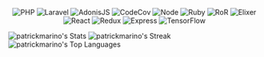 <div align="center">

![PHP](https://img.shields.io/badge/php-%23777BB4.svg?style=for-the-badge&logo=php&logoColor=white)
![Laravel](https://img.shields.io/badge/laravel-%23FF2D20.svg?style=for-the-badge&logo=laravel&logoColor=white)
![AdonisJS](https://img.shields.io/badge/adonisjs-%23220052.svg?style=for-the-badge&logo=adonisjs&logoColor=white)
![CodeCov](https://img.shields.io/badge/codecov-%23ff0077.svg?style=for-the-badge&logo=codecov&logoColor=white)
![Node](https://img.shields.io/badge/Node.js-43853D?style=for-the-badge&logo=node.js&logoColor=white)
![Ruby](https://img.shields.io/badge/Ruby-CC342D?style=for-the-badge&logo=ruby&logoColor=white)
![RoR](https://img.shields.io/badge/Ruby_on_Rails-CC0000?style=for-the-badge&logo=ruby-on-rails&logoColor=white)
![Elixer](https://img.shields.io/badge/Elixir-4B275F?style=for-the-badge&logo=elixir&logoColor=white)
![React](https://img.shields.io/badge/React-20232A?style=for-the-badge&logo=react&logoColor=61DAFB)
![Redux](https://img.shields.io/badge/Redux-593D88?style=for-the-badge&logo=redux&logoColor=white)
![Express](https://img.shields.io/badge/Express.js-404D59?style=for-the-badge)
![TensorFlow](https://img.shields.io/badge/TensorFlow-FF6F00?style=for-the-badge&logo=tensorflow&logoColor=white)
</div>

![patrickmarino's Stats](https://github-readme-stats.vercel.app/api?username=patrickmarino&theme=vue-dark&show_icons=true&hide_border=true&count_private=true)
![patrickmarino's Streak](https://github-readme-streak-stats.herokuapp.com/?user=patrickmarino&theme=vue-dark&hide_border=true)
![patrickmarino's Top Languages](https://github-readme-stats.vercel.app/api/top-langs/?username=patrickmarino&theme=vue-dark&show_icons=true&hide_border=true&layout=compact)
